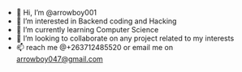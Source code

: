 - 👋 Hi, I’m @arrowboy001
- 👀 I’m interested in Backend coding and Hacking
- 🌱 I’m currently learning Computer Science 
- 💞️ I’m looking to collaborate on any project related to my interests
- 📫 reach me @+263712485520 or email me on arrowboy047@gmail.com 

<!---
arrowboy001/arrowboy001 is a ✨ special ✨ repository because its `README.md` (this file) appears on your GitHub profile.
You can click the Preview link to take a look at your changes.
--->

